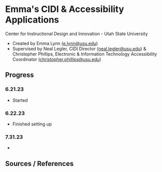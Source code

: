 # Emma's CIDI & Accessibility Applications
Center for Instructional Design and Innovation - Utah State University
* Created by Emma Lynn (e.lynn@usu.edu)
* Supervised by Neal Legler, CIDI Director (neal.legler@usu.edu) & Christopher Phillips, Electronic & Information Technology Accessibility Coordinator (christopher.phillips@usu.edu)

## Progress

### 6.21.23
* Started

### 6.22.23
* Finished setting up

### 7.31.23
* 


## Sources / References


